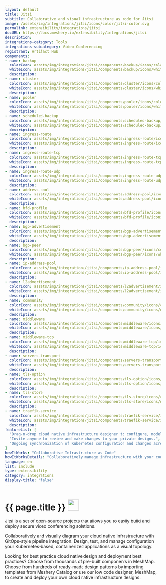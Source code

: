 ```yaml
---
layout: default
title: Jitsi
subtitle: Collaborative and visual infrastructure as code for Jitsi
image: /assets/img/integrations/jitsi/icons/color/jitsi-color.svg
permalink: extensibility/integrations/jitsi
docURL: https://docs.meshery.io/extensibility/integrations/jitsi
description: 
integrations-category: Tools
integrations-subcategory: Video Conferencing
registrant: Artifact Hub
components: 
- name: backup
  colorIcon: assets/img/integrations/jitsi/components/backup/icons/color/backup-color.svg
  whiteIcon: assets/img/integrations/jitsi/components/backup/icons/white/backup-white.svg
  description: 
- name: cluster
  colorIcon: assets/img/integrations/jitsi/components/cluster/icons/color/cluster-color.svg
  whiteIcon: assets/img/integrations/jitsi/components/cluster/icons/white/cluster-white.svg
  description: 
- name: pooler
  colorIcon: assets/img/integrations/jitsi/components/pooler/icons/color/pooler-color.svg
  whiteIcon: assets/img/integrations/jitsi/components/pooler/icons/white/pooler-white.svg
  description: 
- name: scheduled-backup
  colorIcon: assets/img/integrations/jitsi/components/scheduled-backup/icons/color/scheduled-backup-color.svg
  whiteIcon: assets/img/integrations/jitsi/components/scheduled-backup/icons/white/scheduled-backup-white.svg
  description: 
- name: ingress-route
  colorIcon: assets/img/integrations/jitsi/components/ingress-route/icons/color/ingress-route-color.svg
  whiteIcon: assets/img/integrations/jitsi/components/ingress-route/icons/white/ingress-route-white.svg
  description: 
- name: ingress-route-tcp
  colorIcon: assets/img/integrations/jitsi/components/ingress-route-tcp/icons/color/ingress-route-tcp-color.svg
  whiteIcon: assets/img/integrations/jitsi/components/ingress-route-tcp/icons/white/ingress-route-tcp-white.svg
  description: 
- name: ingress-route-udp
  colorIcon: assets/img/integrations/jitsi/components/ingress-route-udp/icons/color/ingress-route-udp-color.svg
  whiteIcon: assets/img/integrations/jitsi/components/ingress-route-udp/icons/white/ingress-route-udp-white.svg
  description: 
- name: address-pool
  colorIcon: assets/img/integrations/jitsi/components/address-pool/icons/color/address-pool-color.svg
  whiteIcon: assets/img/integrations/jitsi/components/address-pool/icons/white/address-pool-white.svg
  description: 
- name: bfd-profile
  colorIcon: assets/img/integrations/jitsi/components/bfd-profile/icons/color/bfd-profile-color.svg
  whiteIcon: assets/img/integrations/jitsi/components/bfd-profile/icons/white/bfd-profile-white.svg
  description: 
- name: bgp-advertisement
  colorIcon: assets/img/integrations/jitsi/components/bgp-advertisement/icons/color/bgp-advertisement-color.svg
  whiteIcon: assets/img/integrations/jitsi/components/bgp-advertisement/icons/white/bgp-advertisement-white.svg
  description: 
- name: bgp-peer
  colorIcon: assets/img/integrations/jitsi/components/bgp-peer/icons/color/bgp-peer-color.svg
  whiteIcon: assets/img/integrations/jitsi/components/bgp-peer/icons/white/bgp-peer-white.svg
  description: 
- name: ip-address-pool
  colorIcon: assets/img/integrations/jitsi/components/ip-address-pool/icons/color/ip-address-pool-color.svg
  whiteIcon: assets/img/integrations/jitsi/components/ip-address-pool/icons/white/ip-address-pool-white.svg
  description: 
- name: l2advertisement
  colorIcon: assets/img/integrations/jitsi/components/l2advertisement/icons/color/l2advertisement-color.svg
  whiteIcon: assets/img/integrations/jitsi/components/l2advertisement/icons/white/l2advertisement-white.svg
  description: 
- name: community
  colorIcon: assets/img/integrations/jitsi/components/community/icons/color/community-color.svg
  whiteIcon: assets/img/integrations/jitsi/components/community/icons/white/community-white.svg
  description: 
- name: middleware
  colorIcon: assets/img/integrations/jitsi/components/middleware/icons/color/middleware-color.svg
  whiteIcon: assets/img/integrations/jitsi/components/middleware/icons/white/middleware-white.svg
  description: 
- name: middleware-tcp
  colorIcon: assets/img/integrations/jitsi/components/middleware-tcp/icons/color/middleware-tcp-color.svg
  whiteIcon: assets/img/integrations/jitsi/components/middleware-tcp/icons/white/middleware-tcp-white.svg
  description: 
- name: servers-transport
  colorIcon: assets/img/integrations/jitsi/components/servers-transport/icons/color/servers-transport-color.svg
  whiteIcon: assets/img/integrations/jitsi/components/servers-transport/icons/white/servers-transport-white.svg
  description: 
- name: tls-option
  colorIcon: assets/img/integrations/jitsi/components/tls-option/icons/color/tls-option-color.svg
  whiteIcon: assets/img/integrations/jitsi/components/tls-option/icons/white/tls-option-white.svg
  description: 
- name: tls-store
  colorIcon: assets/img/integrations/jitsi/components/tls-store/icons/color/tls-store-color.svg
  whiteIcon: assets/img/integrations/jitsi/components/tls-store/icons/white/tls-store-white.svg
  description: 
- name: traefik-service
  colorIcon: assets/img/integrations/jitsi/components/traefik-service/icons/color/traefik-service-color.svg
  whiteIcon: assets/img/integrations/jitsi/components/traefik-service/icons/white/traefik-service-white.svg
  description: 
featureList: [
  "Drag-n-drop cloud native infrastructure designer to configure, model, and deploy your workloads.",
  "Invite anyone to review and make changes to your private designs.",
  "Ongoing synchronization of Kubernetes configuration and changes across any number of clusters."
]
howItWorks: "Collaborative Infrastructure as Code"
howItWorksDetails: "Collaboratively manage infrastructure with your coworkers synchronously sharing the same designs."
language: en
list: include
type: extensibility
category: integrations
display-title: "false"
---
```

<h1>{{ page.title }} <img src="{{ page.image }}" style="width: 35px; height: 35px;" /></h1>

<p>
Jitsi is a set of open-source projects that allows you to easily build and deploy secure video conferencing solutions.
</p>
<p>
    Collaboratively and visually diagram your cloud native infrastructure with GitOps-style pipeline integration. Design, test, and manage configuration your Kubernetes-based, containerized applications as a visual topology.
</p>
<p>
    Looking for best practice cloud native design and deployment best practices? Choose from thousands of pre-built components in MeshMap. Choose from hundreds of ready-made design patterns by importing templates from Meshery Catalog or use our low code designer, MeshMap, to create and deploy your own cloud native infrastructure designs.
</p>
